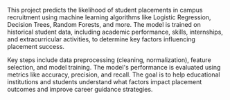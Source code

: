This project predicts the likelihood of student placements in campus recruitment using machine learning algorithms like Logistic Regression, Decision Trees,
Random Forests, and more. The model is trained on historical student data, including academic performance, skills, internships, and extracurricular activities,
to determine key factors influencing placement success.

Key steps include data preprocessing (cleaning, normalization), feature selection, and model training. 
The model's performance is evaluated using metrics like accuracy, precision, and recall.
The goal is to help educational institutions and students understand what factors impact placement outcomes and improve career guidance strategies.
